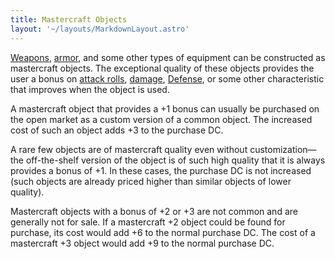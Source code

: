 ```yaml
---
title: Mastercraft Objects
layout: '~/layouts/MarkdownLayout.astro'
---
```

[Weapons](/modern.d20.srd/equipment/equipment.weapons),
[armor](/modern.d20.srd/equipment/armor.general), and some other types of
equipment can be constructed as mastercraft objects. The exceptional quality
of these objects provides the user a bonus on [attack rolls](/modern.d20.srd/combat/attack.roll),
[damage](/modern.d20.srd/combat/damage),
[Defense](/modern.d20.srd/combat/defense), or some other characteristic that
improves when the object is used.

A mastercraft object that provides a +1 bonus can usually be purchased on the
open market as a custom version of a common object. The increased cost of such
an object adds +3 to the purchase DC.

A rare few objects are of mastercraft quality even without customization—the
off-the-shelf version of the object is of such high quality that it is always
provides a bonus of +1. In these cases, the purchase DC is not increased (such
objects are already priced higher than similar objects of lower quality).

Mastercraft objects with a bonus of +2 or +3 are not common and are generally
not for sale. If a mastercraft +2 object could be found for purchase, its cost
would add +6 to the normal purchase DC. The cost of a mastercraft +3 object
would add +9 to the normal purchase DC.

